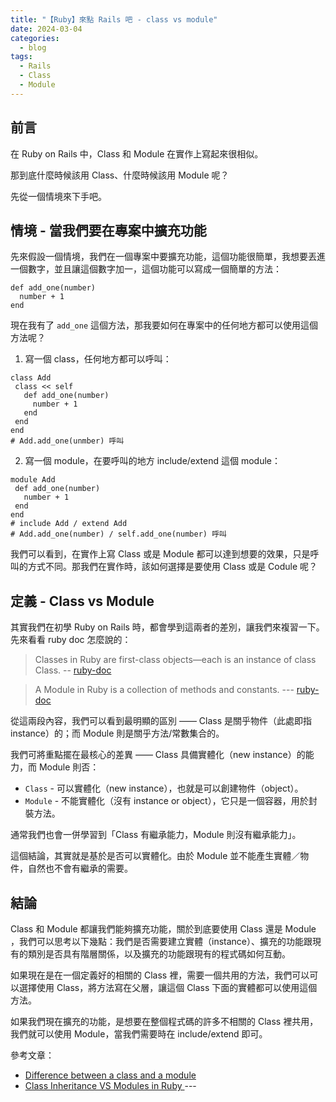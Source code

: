 ```yaml
---
title: "【Ruby】來點 Rails 吧 - class vs module"
date: 2024-03-04
categories:
  - blog
tags:
  - Rails
  - Class
  - Module
---
```


## 前言

在 Ruby on Rails 中，Class 和 Module 在實作上寫起來很相似。

那到底什麼時候該用 Class、什麼時候該用 Module 呢？

先從一個情境來下手吧。

## 情境 - 當我們要在專案中擴充功能


先來假設一個情境，我們在一個專案中要擴充功能，這個功能很簡單，我想要丟進一個數字，並且讓這個數字加一，這個功能可以寫成一個簡單的方法：

```ruby=
def add_one(number)
  number + 1
end
```

現在我有了 `add_one` 這個方法，那我要如何在專案中的任何地方都可以使用這個方法呢？

1. 寫一個 class，任何地方都可以呼叫：
 ```ruby=
 class Add
  class << self
    def add_one(number)
      number + 1
    end
  end
end
# Add.add_one(unmber) 呼叫
 ```
2. 寫一個 module，在要呼叫的地方 include/extend 這個 module：
 ```ruby=
 module Add
  def add_one(number)
    number + 1
  end
 end
 # include Add / extend Add
 # Add.add_one(number) / self.add_one(number) 呼叫
 ```

我們可以看到，在實作上寫 Class 或是 Module 都可以達到想要的效果，只是呼叫的方式不同。那我們在實作時，該如何選擇是要使用 Class 或是 Codule 呢？


## 定義 - Class vs Module

其實我們在初學 Ruby on Rails 時，都會學到這兩者的差別，讓我們來複習一下。先來看看 ruby doc 怎麼說的：

>Classes in Ruby are first-class objects—each is an instance of class Class. -- [ruby-doc](https://ruby-doc.org/3.2.2/Class.html)

>A Module in Ruby is a collection of methods and constants. --- [ruby-doc](https://ruby-doc.org/3.2.2/Module.html)

從這兩段內容，我們可以看到最明顯的區別 —— Class 是關乎物件（此處即指 instance）的；而 Module 則是關乎方法/常數集合的。

我們可將重點擺在最核心的差異 —— Class 具備實體化（new instance）的能力，而 Module 則否：

+ `Class` - 可以實體化（new instance），也就是可以創建物件（object）。
+ `Module` - 不能實體化（沒有 instance or object），它只是一個容器，用於封裝方法。


通常我們也會一併學習到「Class 有繼承能力，Module 則沒有繼承能力」。

這個結論，其實就是基於是否可以實體化。由於 Module 並不能產生實體／物件，自然也不會有繼承的需要。


## 結論

Class 和 Module 都讓我們能夠擴充功能，關於到底要使用 Class 還是 Module ，我們可以思考以下幾點：我們是否需要建立實體（instance）、擴充的功能跟現有的類別是否具有階層關係，以及擴充的功能跟現有的程式碼如何互動。

如果現在是在一個定義好的相關的 Class 裡，需要一個共用的方法，我們可以可以選擇使用 Class，將方法寫在父層，讓這個 Class 下面的實體都可以使用這個方法。

如果我們現在擴充的功能，是想要在整個程式碼的許多不相關的 Class 裡共用，我們就可以使用 Module，當我們需要時在 include/extend 即可。

參考文章：
+ [Difference between a class and a module](https://stackoverflow.com/questions/151505/difference-between-a-class-and-a-module/9778021#9778021)
+ [ Class Inheritance VS Modules in Ruby
](https://dev.to/abbiecoghlan/class-inheritance-vs-modules-in-ruby-1fha)---
